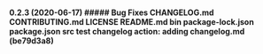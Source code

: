 #### 0.2.3 (2020-06-17) ##### Bug Fixes CHANGELOG.md CONTRIBUTING.md LICENSE README.md bin package-lock.json package.json src test **changelog action:** adding changelog.md (be79d3a8)

